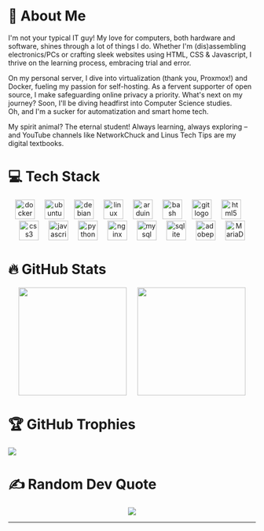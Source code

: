 # 💫 About Me
I'm not your typical IT guy! My love for computers, both hardware and software, shines through a lot of things I do. Whether I'm (dis)assembling electronics/PCs or crafting sleek websites using HTML, CSS & Javascript, I thrive on the learning process, embracing trial and error.  

On my personal server, I dive into virtualization (thank you, Proxmox!) and Docker, fueling my passion for self-hosting. As a fervent supporter of open source, I make safeguarding online privacy a priority.
What's next on my journey? Soon, I'll be diving headfirst into Computer Science studies.  
Oh, and I'm a sucker for automatization and smart home tech.  

My spirit animal? The eternal student! Always learning, always exploring – and YouTube channels like NetworkChuck and Linus Tech Tips are my digital textbooks.


# 💻 Tech Stack
<!--  ![YAML](https://img.shields.io/badge/yaml-%23ffffff.svg?style=flat&logo=yaml&logoColor=151515) ![Python](https://img.shields.io/badge/python-3670A0?style=flat&logo=python&logoColor=ffdd54) ![Kotlin](https://img.shields.io/badge/kotlin-%237F52FF.svg?style=flat&logo=kotlin&logoColor=white) ![JavaScript](https://img.shields.io/badge/javascript-%23323330.svg?style=flat&logo=javascript&logoColor=%23F7DF1E) ![HTML5](https://img.shields.io/badge/html5-%23E34F26.svg?style=flat&logo=html5&logoColor=white) ![CSS3](https://img.shields.io/badge/css3-%231572B6.svg?style=flat&logo=css3&logoColor=white) ![Nginx](https://img.shields.io/badge/nginx-%23009639.svg?style=flat&logo=nginx&logoColor=white) ![SQLite](https://img.shields.io/badge/sqlite-%2307405e.svg?style=flat&logo=sqlite&logoColor=white) ![MariaDB](https://img.shields.io/badge/MariaDB-003545?style=flat&logo=mariadb&logoColor=white) ![MySQL](https://img.shields.io/badge/mysql-4479A1.svg?style=flat&logo=mysql&logoColor=white) ![Adobe Photoshop](https://img.shields.io/badge/adobe%20photoshop-%2331A8FF.svg?style=flat&logo=adobe%20photoshop&logoColor=white) ![Docker](https://img.shields.io/badge/docker-%230db7ed.svg?style=flat&logo=docker&logoColor=white) ![Home Assistant](https://img.shields.io/badge/home%20assistant-%2341BDF5.svg?style=flat&logo=home-assistant&logoColor=white) ![Arduino](https://img.shields.io/badge/-Arduino-00979D?style=flat&logo=Arduino&logoColor=white)  -->
<div align="center">
  <img src="https://cdn.jsdelivr.net/gh/devicons/devicon/icons/docker/docker-original.svg" height="40" alt="docker logo"  />
  <img width="12" />
  <img src="https://cdn.simpleicons.org/ubuntu/E95420" height="40" alt="ubuntu logo"  />
  <img width="12" />
  <img src="https://cdn.jsdelivr.net/gh/devicons/devicon/icons/debian/debian-original.svg" height="40" alt="debian logo"  />
  <img width="12" />
  <img src="https://cdn.simpleicons.org/linux/FCC624" height="40" alt="linux logo"  />
  <img width="12" />
  <img src="https://cdn.simpleicons.org/arduino/00979D" height="40" alt="arduino logo"  />
  <img width="12" />
  <img src="https://cdn.simpleicons.org/gnubash/4EAA25" height="40" alt="bash logo"  />
  <img width="12" />
  <img src="https://cdn.jsdelivr.net/gh/devicons/devicon/icons/git/git-original.svg" height="40" alt="git logo"  />
  <img width="12" />
  <img src="https://cdn.jsdelivr.net/gh/devicons/devicon/icons/html5/html5-original.svg" height="40" alt="html5 logo"  />
  <img width="12" />
  <img src="https://cdn.jsdelivr.net/gh/devicons/devicon/icons/css3/css3-original.svg" height="40" alt="css3 logo"  />
  <img width="12" />
  <img src="https://skillicons.dev/icons?i=js" height="40" alt="javascript logo"  />
  <img width="12" />
  <img src="https://cdn.jsdelivr.net/gh/devicons/devicon/icons/python/python-original.svg" height="40" alt="python logo"  />
  <img width="12" />
  <img src="https://cdn.simpleicons.org/nginx/009639" height="40" alt="nginx logo"  />
  <img width="12" />
  <img src="https://cdn.jsdelivr.net/gh/devicons/devicon/icons/mysql/mysql-original.svg" height="40" alt="mysql logo"  />
  <img width="12" />
  <img src="https://cdn.simpleicons.org/sqlite/003B57" height="40" alt="sqlite logo"  />
  <img width="12" />
  <img src="https://skillicons.dev/icons?i=ps" height="40" alt="adobephotoshop logo"  />
  <img width="12" />
  <img src="https://mariadb.com/wp-content/uploads/2019/11/mariadb-logo-vert_blue-transparent.png" height="40" alt="MariaDB logo"  />
</div>

# 🔥 GitHub Stats
<div align="center" style="display: flex !important; flex-direction: row !important; flex-wrap: nowrap !important; justify-content: space-evenly !important; align-items: center !important;">
  <img src="https://github-readme-stats.vercel.app/api?username=programmer584&theme=vue-dark&hide_border=true&include_all_commits=false&count_private=true" style="max-width: 100% !important; height: 220px !important;" />
  <img src="https://github-readme-stats.vercel.app/api/top-langs/?username=programmer584&theme=vue-dark&hide_border=true&include_all_commits=true&count_private=true&layout=compact" style="max-width: 100% !important; height: 220px !important;" />
</div>




# 🏆 GitHub Trophies
![](https://github-profile-trophy.vercel.app/?username=programmer584&theme=radical&no-frame=true&no-bg=false&margin-w=4)

# ✍️ Random Dev Quote
<p align="center">
  <img src="https://quotes-github-readme.vercel.app/api?type=horizontal&theme=tokyonight" />
</p>



---
<!-- Visitors count deactivated -->

<!-- Proudly created with GPRM ( https://gprm.itsvg.in ) -->
